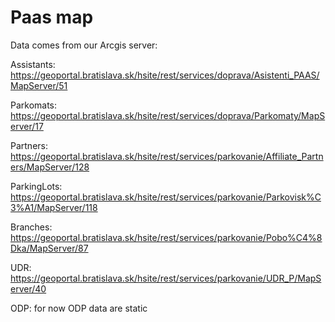 # Paas map

Data comes from our Arcgis server:

Assistants: https://geoportal.bratislava.sk/hsite/rest/services/doprava/Asistenti_PAAS/MapServer/51

Parkomats: https://geoportal.bratislava.sk/hsite/rest/services/doprava/Parkomaty/MapServer/17

Partners: https://geoportal.bratislava.sk/hsite/rest/services/parkovanie/Affiliate_Partners/MapServer/128

ParkingLots: https://geoportal.bratislava.sk/hsite/rest/services/parkovanie/Parkovisk%C3%A1/MapServer/118

Branches: https://geoportal.bratislava.sk/hsite/rest/services/parkovanie/Pobo%C4%8Dka/MapServer/87

UDR: https://geoportal.bratislava.sk/hsite/rest/services/parkovanie/UDR_P/MapServer/40

ODP: for now ODP data are static
